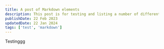 ```yaml
---
title: A post of Markdown elements
description: This post is for testing and listing a number of different markdown elements
publishDate: 22 Feb 2023
updatedDate: 22 Jan 2024
tags: ['test', 'markdown']
---
```


Testinggg